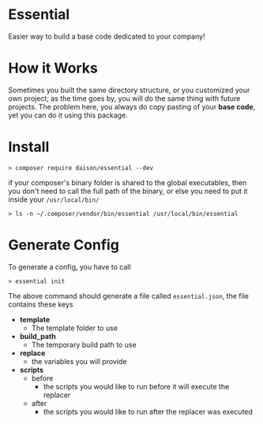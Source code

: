 # Essential

Easier way to build a base code dedicated to your company!

# How it Works

Sometimes you built the same directory structure, or you customized your own project; as the time goes by, you will do the same thing with future projects.
The problem here, you always do copy pasting of your **base code**, yet you can do it using this package.

# Install

```
> composer require daison/essential --dev
```

if your composer's binary folder is shared to the global executables, then you don't need to call the full path of the binary, or else you need to put it inside your `/usr/local/bin/`

```
> ls -n ~/.composer/vendor/bin/essential /usr/local/bin/essential
```

# Generate Config

To generate a config, you have to call

```
> essential init
```

The above command should generate a file called `essential.json`, the file contains these keys
- **template**
    - The template folder to use
- **build_path**
    - The temporary build path to use
- **replace**
    - the variables you will provide
- **scripts**
    - before
        - the scripts you would like to run before it will execute the replacer
    - after
        - the scripts you would like to run after the replacer was executed
